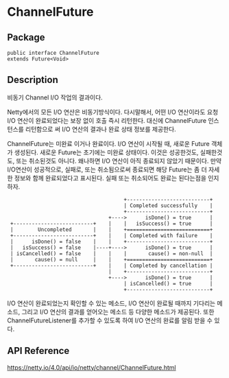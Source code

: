 # ChannelFuture

## Package
```
public interface ChannelFuture
extends Future<Void>
```
## Description
비동기 Channel I/O 작업의 결과이다.

Netty에서의 모든 I/O 연산은 비동기방식이다. 다시말해서, 어떤 I/O 연산이라도 요청 I/O 연산이 완료되었다는 보장 없이 호출 즉시 리턴한다. 대신에 ChannelFuture 인스턴스를 리턴함으로 써 I/O 연산의 결과나 완료 상태 정보를 제공한다.

ChannelFuture는 미완료 이거나 완료이다. I/O 연산이 시작될 때, 새로운 Future 객체가 생성된다. 새로운 Future는 초기에는 미완료 상태이다. 이것은 성공한것도, 실패한것도, 또는 취소된것도 아니다. 왜나하면 I/O 연산이 아직 종료되지 않았기 때문이다. 만약 I/O연산이 성공적으로, 실패로, 또는 취소됨으로써 종료되면 해당 Future는 좀 더 자세한 정보와 함께 완료되었다고 표시된다. 실패 또는 취소되어도 완료는 된다는점을 인지하자.
```
                                      +---------------------------+
                                      | Completed successfully    |
                                      +---------------------------+
                                 +---->      isDone() = true      |
 +--------------------------+    |    |   isSuccess() = true      |
 |        Uncompleted       |    |    +===========================+
 +--------------------------+    |    | Completed with failure    |
 |      isDone() = false    |    |    +---------------------------+
 |   isSuccess() = false    |----+---->      isDone() = true      |
 | isCancelled() = false    |    |    |       cause() = non-null  |
 |       cause() = null     |    |    +===========================+
 +--------------------------+    |    | Completed by cancellation |
                                 |    +---------------------------+
                                 +---->      isDone() = true      |
                                      | isCancelled() = true      |
                                      +---------------------------+
```

I/O 연산이 완료되었는지 확인할 수 있는 메소드, I/O 연산이 완료될 때까지 기다리는 메소드, 그리고 I/O 연산의 결과를 얻어오는 메소드 등 다양한 메소드가 제공된다. 또한 ChannelFutureListener를 추가할 수 있도록 하여 I/O 연산의 완료를 알림 받을 수 있다.

## API Reference
https://netty.io/4.0/api/io/netty/channel/ChannelFuture.html
